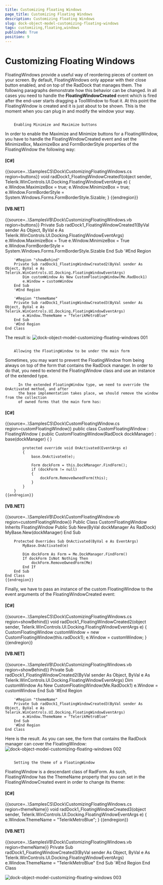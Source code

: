 ```yaml
---
title: Customizing Floating Windows
page_title: Customizing Floating Windows
description: Customizing Floating Windows
slug: dock-object-model-customizing-floating-windows
tags: customizing,floating,windows
published: True
position: 9
---
```


# Customizing Floating Windows



FloatingWindows provide a useful way of reordering pieces of content on your screen.
      By default, FloatingWindows only appear with their close button enabled, and
      on top of the RadDock that manages them. The following paragraphs demonstrate
      how this behavior can be changed. In all cases you need to handle the
      __FloatingWindowCreated__
      event which is fired after the end-user starts dragging a ToolWindow to float it.
      At this point the FloatingWindow is created and it is just about to be shown. This
      is the moment when you can plug in and modify the window your way.
      

## 
        Enabling Minimize and Maximize buttons
      

In order to enable the Maximize and Minimize buttons for a FloatingWindow,
          you have to handle the FloatingWindowCreated event and set the MinimizeBox, MaximizeBox
          and FormBorderStyle properties of the FloatingWindow the following way:
        

#### __[C#]__

{{source=..\SamplesCS\Dock\CustomizingFloatingWindows.cs region=buttons}}
	        void radDock1_FloatingWindowCreated1(object sender, Telerik.WinControls.UI.Docking.FloatingWindowEventArgs e)
	        {
	            e.Window.MaximizeBox = true;
	            e.Window.MinimizeBox = true;
	            e.Window.FormBorderStyle = System.Windows.Forms.FormBorderStyle.Sizable;
	        }
	{{endregion}}



#### __[VB.NET]__

{{source=..\SamplesVB\Dock\CustomizingFloatingWindows.vb region=buttons}}
	    Private Sub radDock1_FloatingWindowCreated1(ByVal sender As Object, ByVal e As Telerik.WinControls.UI.Docking.FloatingWindowEventArgs)
	        e.Window.MaximizeBox = True
	        e.Window.MinimizeBox = True
	        e.Window.FormBorderStyle = System.Windows.Forms.FormBorderStyle.Sizable
	    End Sub
	    '#End Region
	
	    '#Region "showBehind"
	    Private Sub radDock1_FloatingWindowCreated2(ByVal sender As Object, ByVal e As Telerik.WinControls.UI.Docking.FloatingWindowEventArgs)
	        Dim customWindow As New CustomFloatingWindow(Me.RadDock1)
	        e.Window = customWindow
	    End Sub
	    '#End Region
	
	    '#Region "themeName"
	    Private Sub radDock1_FloatingWindowCreated3(ByVal sender As Object, ByVal e As Telerik.WinControls.UI.Docking.FloatingWindowEventArgs)
	        e.Window.ThemeName = "TelerikMetroBlue"
	    End Sub
	    '#End Region
	End Class



The result is:
        ![dock-object-model-customizing-floating-windows 001](images/dock-object-model-customizing-floating-windows001.png)

## 
        Allowing the FloatingWindow to be under the main form
      

Sometimes, you may want to prevent the FloatingWindow from being always on top
          of the form that contains the RadDock manager. In order to do that, you need to
          extend the FloatingWindow class and use an instance of the extended type.
     
          In the extended FloatingWindow type, we need to override the OnActivated method, and after
          the base implementation takes place, we should remove the window from the collection
          of owned forms that the main form has:
        

#### __[C#]__

{{source=..\SamplesCS\Dock\CustomFloatingWindow.cs region=customFloatingWindow}}
	    public class CustomFloatingWindow : FloatingWindow
	    {
	        public CustomFloatingWindow(RadDock dockManager)
	            : base(dockManager)
	        {
	        }
	
	        protected override void OnActivated(EventArgs e)
	        {
	            base.OnActivated(e);
	
	            Form dockForm = this.DockManager.FindForm();
	            if (dockForm != null)
	            {
	                dockForm.RemoveOwnedForm(this);
	            }
	        }
	    }
	{{endregion}}



#### __[VB.NET]__

{{source=..\SamplesVB\Dock\CustomFloatingWindow.vb region=customFloatingWindow}}
	Public Class CustomFloatingWindow
	    Inherits FloatingWindow
	    Public Sub New(ByVal dockManager As RadDock)
	        MyBase.New(dockManager)
	    End Sub
	
	    Protected Overrides Sub OnActivated(ByVal e As EventArgs)
	        MyBase.OnActivated(e)
	
	        Dim dockForm As Form = Me.DockManager.FindForm()
	        If dockForm IsNot Nothing Then
	            dockForm.RemoveOwnedForm(Me)
	        End If
	    End Sub
	End Class
	{{endregion}}



Finally, we have to pass an instance of the custom FloatingWindow to the event arguments
          of the FloatingWindowCreated event:
        

#### __[C#]__

{{source=..\SamplesCS\Dock\CustomizingFloatingWindows.cs region=showBehind}}
	        void radDock1_FloatingWindowCreated2(object sender, Telerik.WinControls.UI.Docking.FloatingWindowEventArgs e)
	        {
	            CustomFloatingWindow customWindow = new CustomFloatingWindow(this.radDock1);
	            e.Window = customWindow;
	        }
	{{endregion}}



#### __[VB.NET]__

{{source=..\SamplesVB\Dock\CustomizingFloatingWindows.vb region=showBehind}}
	    Private Sub radDock1_FloatingWindowCreated2(ByVal sender As Object, ByVal e As Telerik.WinControls.UI.Docking.FloatingWindowEventArgs)
	        Dim customWindow As New CustomFloatingWindow(Me.RadDock1)
	        e.Window = customWindow
	    End Sub
	    '#End Region
	
	    '#Region "themeName"
	    Private Sub radDock1_FloatingWindowCreated3(ByVal sender As Object, ByVal e As Telerik.WinControls.UI.Docking.FloatingWindowEventArgs)
	        e.Window.ThemeName = "TelerikMetroBlue"
	    End Sub
	    '#End Region
	End Class



Here is the result. As you can see, the form that contains the RadDock manager can
          cover the FloatingWindow:
          ![dock-object-model-customizing-floating-windows 002](images/dock-object-model-customizing-floating-windows002.png)

## 
        Setting the theme of a FloatingWindow
      

FloatingWindow is a descendant class of RadForm. As such, FloatingWindow has the
          ThemeName property that you can set in the FloatingWindowCreated event in order to change
          its theme:
       

#### __[C#]__

{{source=..\SamplesCS\Dock\CustomizingFloatingWindows.cs region=themeName}}
	        void radDock1_FloatingWindowCreated3(object sender, Telerik.WinControls.UI.Docking.FloatingWindowEventArgs e)
	        {
	            e.Window.ThemeName = "TelerikMetroBlue";
	        }
	{{endregion}}



#### __[VB.NET]__

{{source=..\SamplesVB\Dock\CustomizingFloatingWindows.vb region=themeName}}
	    Private Sub radDock1_FloatingWindowCreated3(ByVal sender As Object, ByVal e As Telerik.WinControls.UI.Docking.FloatingWindowEventArgs)
	        e.Window.ThemeName = "TelerikMetroBlue"
	    End Sub
	    '#End Region
	End Class

![dock-object-model-customizing-floating-windows 003](images/dock-object-model-customizing-floating-windows003.png)
